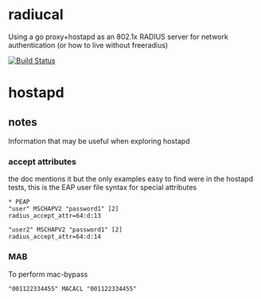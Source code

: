 radiucal
===

Using a go proxy+hostapd as an 802.1x RADIUS server for network authentication (or how to live without freeradius)

[![Build Status](https://travis-ci.org/epiphyte/radiucal.png)](https://travis-ci.org/epiphyte/radiucal)

# hostapd

## notes

Information that may be useful when exploring hostapd

### accept attributes

the doc mentions it but the only examples easy to find were in the hostapd tests, this is the EAP user file syntax for special attributes
```
* PEAP
"user" MSCHAPV2 "password1" [2]
radius_accept_attr=64:d:13

"user2" MSCHAPV2 "password1" [2]
radius_accept_attr=64:d:14
```

### MAB

To perform mac-bypass
```
"001122334455" MACACL "001122334455"
```
